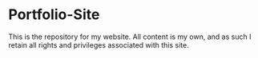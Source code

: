 # Portfolio-Site
This is the repository for my website. All content is my own, and as such I retain all rights and privileges associated with this site.
